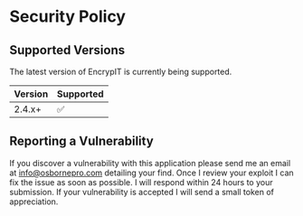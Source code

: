 # Security Policy

## Supported Versions

The latest version of EncrypIT is currently being supported.

| Version | Supported          |
| ------- | ------------------ |
| 2.4.x+  | :white_check_mark: |

## Reporting a Vulnerability

If you discover a vulnerability with this application please send me an email at [info@osbornepro.com](info@osbornepro.com) detailing your find.
Once I review your exploit I can fix the issue as soon as possible. 
I will respond within 24 hours to your submission. If your vulnerability is accepted I will send a small token of appreciation.

